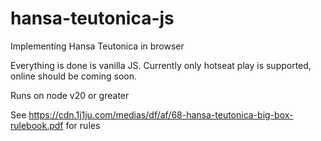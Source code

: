 # hansa-teutonica-js
Implementing Hansa Teutonica in browser

Everything is done is vanilla JS. 
Currently only hotseat play is supported, online should be coming soon.

Runs on node v20 or greater

See https://cdn.1j1ju.com/medias/df/af/68-hansa-teutonica-big-box-rulebook.pdf for rules
